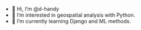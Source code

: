 - 👋 Hi, I’m @d-handy
- 👀 I’m interested in geospatial analysis with Python. 
- 🌱 I’m currently learning Django and ML methods.

<!---
d-handy/d-handy is a ✨ special ✨ repository because its `README.md` (this file) appears on your GitHub profile.
You can click the Preview link to take a look at your changes.
--->
